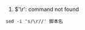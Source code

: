 <!--
 * @Author: wjn
 * @Date: 2020-07-16 09:13:12
 * @LastEditors: wjn
 * @LastEditTime: 2020-07-16 09:13:49
--> 
1. $'\r': command not found
```
sed -i 's/\r//' 脚本名
```